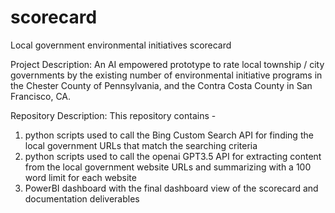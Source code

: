 # scorecard
Local government environmental initiatives scorecard

Project Description:
An AI empowered prototype to rate local township / city governments by the existing number of environmental initiative programs in the Chester County of Pennsylvania, and the Contra Costa County in San Francisco, CA. 

Repository Description:
This repository contains - 
1. python scripts used to call the Bing Custom Search API for finding the local government URLs that match the searching criteria 
2. python scripts used to call the openai GPT3.5 API for extracting content from the local government website URLs and summarizing with a 100 word limit for each website
3. PowerBI dashboard with the final dashboard view of the scorecard and documentation deliverables
